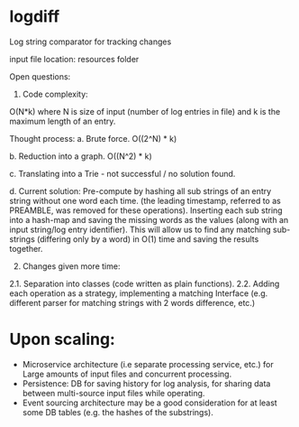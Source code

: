 # logdiff
Log string comparator for tracking changes

input file location: resources folder


Open questions:


1. Code complexity:

O(N*k) where N is size of input (number of log entries in file) and k is the maximum length of an entry. 

Thought process: 
a. Brute force. O((2^N) * k)

b. Reduction into a graph. O((N^2) * k)

c. Translating into a Trie - not successful / no solution found.

d. Current solution: 
Pre-compute by hashing all sub strings of an entry string without one word each time. (the leading timestamp, referred to as PREAMBLE, was removed for these operations).
Inserting each sub string into a hash-map and saving the missing words as the values (along with an input string/log entry identifier).
This will allow us to find any matching sub-strings (differing only by a word) in O(1) time and saving the results together. 

2. Changes given more time: 

2.1. Separation into classes (code written as plain functions). 
2.2. Adding each operation as a strategy, implementing a matching Interface (e.g. different parser for matching strings with 2 words difference, etc.)


Upon scaling: 
=============
- Microservice architecture (i.e separate processing service, etc.) for Large amounts of input files and concurrent processing.
- Persistence: DB for saving history for log analysis, for sharing data between multi-source input files while operating. 
- Event sourcing architecture may be a good consideration for at least some DB tables (e.g. the hashes of the substrings).












